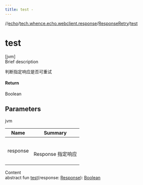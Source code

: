 ```yaml
---
title: test -
---
```

//[echo](../../index.md)/[tech.whence.echo.webclient.response](../index.md)/[ResponseRetry](index.md)/[test](test.md)



# test  
[jvm]  
Brief description  


判断指定响应是否可重试



#### Return  


Boolean



## Parameters  
  
jvm  
  
|  Name|  Summary| 
|---|---|
| response| <br><br>Response 指定响应<br><br>
  
  
Content  
abstract fun [test](test.md)(response: [Response](../-response/index.md)): [Boolean](https://kotlinlang.org/api/latest/jvm/stdlib/kotlin/-boolean/index.html)  



